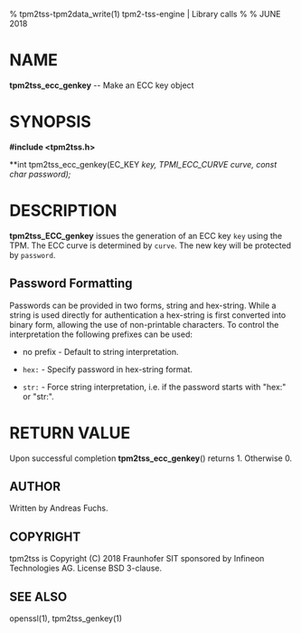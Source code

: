 % tpm2tss-tpm2data_write(1) tpm2-tss-engine | Library calls
%
% JUNE 2018

# NAME
**tpm2tss_ecc_genkey** -- Make an ECC key object

# SYNOPSIS

**#include <tpm2tss.h>**

**int tpm2tss_ecc_genkey(EC_KEY *key, TPMI_ECC_CURVE curve, const char *password);**

# DESCRIPTION

**tpm2tss_ECC_genkey** issues the generation of an ECC key `key` using the TPM.
The ECC curve is determined by `curve`. The new key will be protected by
`password`.

## Password Formatting

Passwords can be provided in two forms, string and hex-string. While a string is used
directly for authentication a hex-string is first converted into binary form, allowing the use
of non-printable characters. To control the interpretation the following prefixes can be used:

* no prefix - Default to string interpretation.

* `hex:` - Specify password in hex-string format.

* `str:` - Force string interpretation, i.e. if the password starts with "hex:" or "str:".

# RETURN VALUE

Upon successful completion **tpm2tss_ecc_genkey**() returns 1. Otherwise 0.

## AUTHOR

Written by Andreas Fuchs.

## COPYRIGHT

tpm2tss is Copyright (C) 2018 Fraunhofer SIT sponsored by Infineon
Technologies AG. License BSD 3-clause.

## SEE ALSO

openssl(1), tpm2tss_genkey(1)

